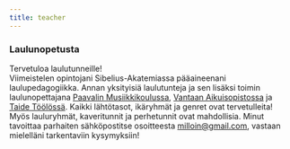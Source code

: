 ```yaml
---
title: teacher
---
```


### Laulunopetusta

Tervetuloa laulutunneille!  
Viimeistelen opintojani Sibelius-Akatemiassa pääaineenani laulupedagogiikka. Annan yksityisiä laulutunteja ja sen lisäksi toimin laulunopettajana [Paavalin Musiikkikoulussa](http://www.paavalinmusiikkikoulu.fi), [Vantaan Aikuisopistossa](http://www.vantaa.fi/varhaiskasvatus_ja_koulutus/aikuiskoulutus/aikuisopisto) ja [Taide Töölössä](http://www.taidetoolo.fi/mika-on-taidetoolo/). Kaikki lähtötasot, ikäryhmät ja genret ovat tervetulleita! Myös lauluryhmät, kaveritunnit ja perhetunnit ovat mahdollisia. Minut tavoittaa parhaiten sähköpostitse osoitteesta <a href="mailto:milloin@gmail.com">milloin@gmail.com</a>, vastaan mielelläni tarkentaviin kysymyksiin!


